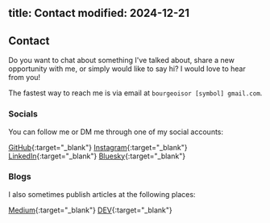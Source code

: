 title: Contact
modified: 2024-12-21
---

## <i class="fa-duotone fa-light fa-envelope me-1"></i>Contact

Do you want to chat about something I've talked about, share a new opportunity with me,
or simply would like to say hi? I would love to hear from you!

The fastest way to reach me is via email at `bourgeoisor [symbol] gmail.com`.

### Socials

You can follow me or DM me through one of my social accounts:

<span class="me-2 no-wrap"><i class="fa-brands fa-github me-1"></i>[GitHub](https://github.com/bourgeoisor){:target="_blank"}</span>
<span class="me-2 no-wrap"><i class="fa-brands fa-instagram me-1"></i>[Instagram](https://www.instagram.com/olivi_eh/){:target="_blank"}</span>
<span class="me-2 no-wrap"><i class="fa-brands fa-linkedin me-1"></i>[LinkedIn](https://www.linkedin.com/in/olivi-eh/){:target="_blank"}</span>
<span class="me-2 no-wrap"><i class="fa-brands fa-bluesky me-1"></i>[Bluesky](https://bsky.app/profile/olivi-eh.dev){:target="_blank"}</span>

### Blogs

I also sometimes publish articles at the following places:

<span class="me-2 no-wrap"><i class="fa-brands fa-medium me-1"></i>[Medium](https://medium.com/@bourgeoisor){:target="_blank"}</span>
<span class="me-2 no-wrap"><i class="fa-brands fa-dev me-1"></i>[DEV](https://dev.to/bourgeoisor){:target="_blank"}</span>

